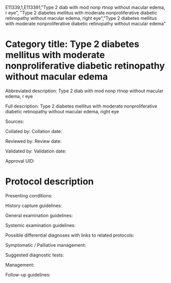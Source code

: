 E11339,1,E113391,"Type 2 diab with mod nonp rtnop without macular edema, r eye", "Type 2 diabetes mellitus with moderate nonproliferative diabetic retinopathy without macular edema, right eye","Type 2 diabetes mellitus with moderate nonproliferative diabetic retinopathy without macular edema"
# Category title: Type 2 diabetes mellitus with moderate nonproliferative diabetic retinopathy without macular edema

Abbreviated description: Type 2 diab with mod nonp rtnop without macular edema, r eye

Full description: Type 2 diabetes mellitus with moderate nonproliferative diabetic retinopathy without macular edema, right eye

Sources:

Collated by:
Collation date:

Reviewed by:
Review date:

Validated by:
Validation date:

Approval UID:

# Protocol description

Presenting conditions:

History capture guidelines:

General examination guidelines:

Systemic examination guidelines:

Possible differential diagnoses with links to related protocols:

Symptomatic / Palliative management:

Suggested diagnostic tests:

Management:

Follow-up guidelines:
